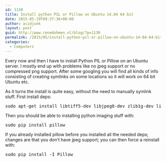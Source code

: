 ```yaml
---
id: 1130
title: Install python PIL or Pillow on Ubuntu 14.04 64 bit
date: 2015-05-19T09:37:36+00:00
author: acidjunk
layout: post
guid: http://www.renedohmen.nl/blog/?p=1130
permalink: /2015/05/install-python-pil-or-pillow-on-ubuntu-14-04-64-bit/
categories:
  - Computerz
---
```

Every now and then I have to install Python PIL or Pillow on an Ubuntu server. I mostly end up with problems like no jpeg support or no compressed png support. After some googling you will find all kinds of info consisting of creating symlinks on some locations so it will work on 64 bit Ubuntu etc.

As it turns the install is quite easy, without the need to manually symlink stuff. First install deps:

<pre>sudo apt-get install libtiff5-dev libjpeg8-dev zlib1g-dev libfreetype6-dev liblcms2-dev libwebp-dev tcl8.6-dev tk8.6-dev python-tk
</pre>

Then you should be able to installing python imaging stuff with:

<pre>sudo pip install pillow
</pre>

If you already installed pillow before you installed all the needed deps; changes are that you don&#8217;t have jpeg support; you can then force a reinstall with:

<pre>sudo pip install -I Pillow
</pre>
